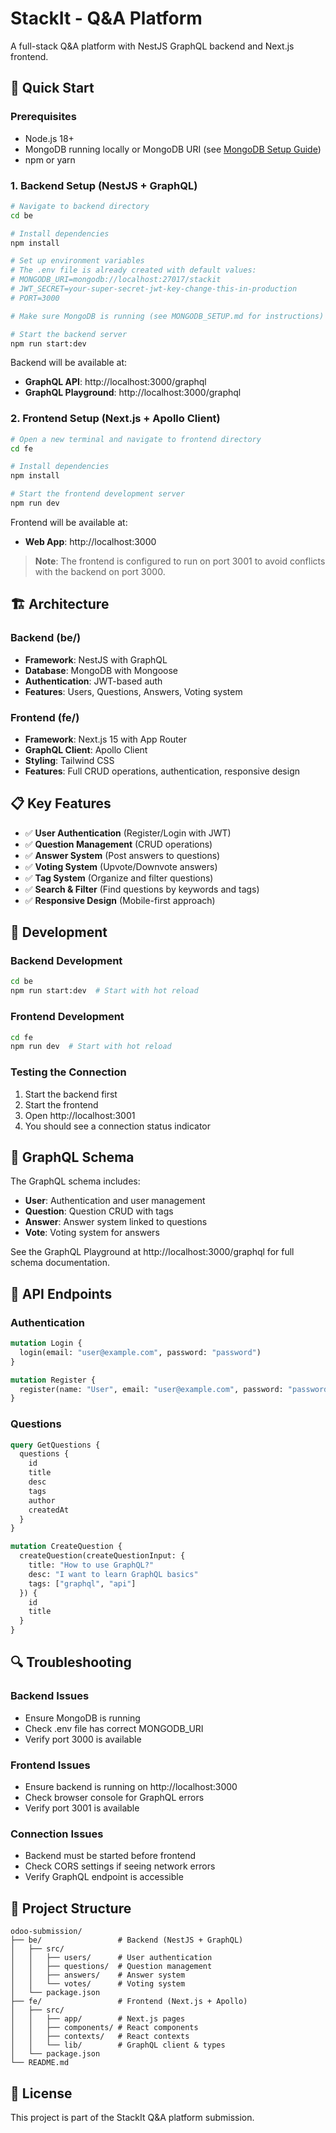 # StackIt - Q&A Platform

A full-stack Q&A platform with NestJS GraphQL backend and Next.js frontend.

## 🚀 Quick Start

### Prerequisites
- Node.js 18+
- MongoDB running locally or MongoDB URI (see [MongoDB Setup Guide](./MONGODB_SETUP.md))
- npm or yarn

### 1. Backend Setup (NestJS + GraphQL)

```bash
# Navigate to backend directory
cd be

# Install dependencies
npm install

# Set up environment variables
# The .env file is already created with default values:
# MONGODB_URI=mongodb://localhost:27017/stackit
# JWT_SECRET=your-super-secret-jwt-key-change-this-in-production
# PORT=3000

# Make sure MongoDB is running (see MONGODB_SETUP.md for instructions)

# Start the backend server
npm run start:dev
```

Backend will be available at:
- **GraphQL API**: http://localhost:3000/graphql
- **GraphQL Playground**: http://localhost:3000/graphql

### 2. Frontend Setup (Next.js + Apollo Client)

```bash
# Open a new terminal and navigate to frontend directory
cd fe

# Install dependencies
npm install

# Start the frontend development server
npm run dev
```

Frontend will be available at:
- **Web App**: http://localhost:3000

> **Note**: The frontend is configured to run on port 3001 to avoid conflicts with the backend on port 3000.

## 🏗️ Architecture

### Backend (be/)
- **Framework**: NestJS with GraphQL
- **Database**: MongoDB with Mongoose
- **Authentication**: JWT-based auth
- **Features**: Users, Questions, Answers, Voting system

### Frontend (fe/)
- **Framework**: Next.js 15 with App Router
- **GraphQL Client**: Apollo Client
- **Styling**: Tailwind CSS
- **Features**: Full CRUD operations, authentication, responsive design

## 📋 Key Features

- ✅ **User Authentication** (Register/Login with JWT)
- ✅ **Question Management** (CRUD operations)
- ✅ **Answer System** (Post answers to questions)
- ✅ **Voting System** (Upvote/Downvote answers)
- ✅ **Tag System** (Organize and filter questions)
- ✅ **Search & Filter** (Find questions by keywords and tags)
- ✅ **Responsive Design** (Mobile-first approach)

## 🔧 Development

### Backend Development
```bash
cd be
npm run start:dev  # Start with hot reload
```

### Frontend Development
```bash
cd fe
npm run dev  # Start with hot reload
```

### Testing the Connection
1. Start the backend first
2. Start the frontend
3. Open http://localhost:3001
4. You should see a connection status indicator

## 📡 GraphQL Schema

The GraphQL schema includes:

- **User**: Authentication and user management
- **Question**: Question CRUD with tags
- **Answer**: Answer system linked to questions
- **Vote**: Voting system for answers

See the GraphQL Playground at http://localhost:3000/graphql for full schema documentation.

## 🚦 API Endpoints

### Authentication
```graphql
mutation Login {
  login(email: "user@example.com", password: "password")
}

mutation Register {
  register(name: "User", email: "user@example.com", password: "password")
}
```

### Questions
```graphql
query GetQuestions {
  questions {
    id
    title
    desc
    tags
    author
    createdAt
  }
}

mutation CreateQuestion {
  createQuestion(createQuestionInput: {
    title: "How to use GraphQL?"
    desc: "I want to learn GraphQL basics"
    tags: ["graphql", "api"]
  }) {
    id
    title
  }
}
```

## 🔍 Troubleshooting

### Backend Issues
- Ensure MongoDB is running
- Check .env file has correct MONGODB_URI
- Verify port 3000 is available

### Frontend Issues
- Ensure backend is running on http://localhost:3000
- Check browser console for GraphQL errors
- Verify port 3001 is available

### Connection Issues
- Backend must be started before frontend
- Check CORS settings if seeing network errors
- Verify GraphQL endpoint is accessible

## 📂 Project Structure

```
odoo-submission/
├── be/                 # Backend (NestJS + GraphQL)
│   ├── src/
│   │   ├── users/      # User authentication
│   │   ├── questions/  # Question management
│   │   ├── answers/    # Answer system
│   │   └── votes/      # Voting system
│   └── package.json
├── fe/                 # Frontend (Next.js + Apollo)
│   ├── src/
│   │   ├── app/        # Next.js pages
│   │   ├── components/ # React components
│   │   ├── contexts/   # React contexts
│   │   └── lib/        # GraphQL client & types
│   └── package.json
└── README.md
```

## 📄 License

This project is part of the StackIt Q&A platform submission.
